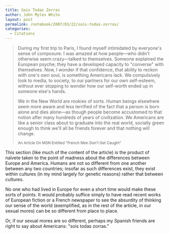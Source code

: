 ```yaml
---
title: Sois Todas Zorras
author: John Myles White
layout: post
permalink: /notebook/2007/03/22/sois-todas-zorras/
categories:
  - Citations
---
```


<blockquote>
<p>During my first trip to Paris, I found myself intimidated by everyone's sense of composure. I was amazed at how people—who didn't otherwise seem crazy—talked to themselves. Someone explained the European psyche; they have a developed capacity to "converse" with themselves. Now, I wonder if that confidence, that ability to reckon with one's own soul, is something Americans lack. We compulsively look to media, to society, to our partners for our own self-esteem, without ever stopping to wonder how our self-worth ended up in someone else's hands.</p>

<p>We in the New World are rookies of sorts. Human beings elsewhere seem more aware and less terrified of the fact that a person is born alone and dies alone—as though people become accustomed to that notion after many hundreds of years of civilization. We Americans are like a senior class about to graduate into the real world, socially green enough to think we'll all be friends forever and that nothing will change.</p>

<small>An Article On MSN Entitled "French Men Don't Get Caught"</small>
</blockquote>

This section (like much of the content of the article) is the product of naïvete taken to the point of madness about the differences between Europe and America. Humans are not so different from one another between any two countries; insofar as such differences exist, they exist within cultures (in my mind largely for genetic reasons) rather that between cultures.

No one who had lived in Europe for even a short time would make these sorts of points. It would probably suffice simply to have read recent works of European fiction or a French newspaper to see the absurdity of thinking our sense of the world (exemplified, as in the rest of the article, in our sexual mores) can be so different from place to place.

Or, if our sexual mores are so different, perhaps my Spanish friends are right to say about Americans: "sois todas zorras."
